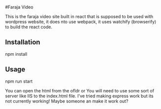 
#Faraja Video

This is the faraja video site built in react that is supposed to be used with wordpress website, it does nto use webpack, it uses watchify (browserify) to build the react code.


## Installation

npm install

## Usage

npm run start

You can open the html from the ofldr or You will need to use some sort of server like IIS to the index.html file. I've tried making express work but its not currently working! Maybe someone an make it work out?